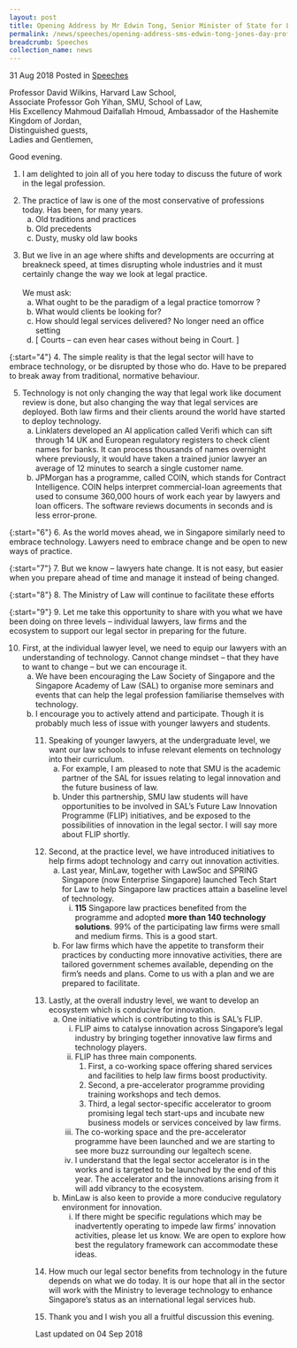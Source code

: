 ```yaml
---
layout: post
title: Opening Address by Mr Edwin Tong, Senior Minister of State for Law & Health, at the Jones Day Professorship of Commercial Law Lecture
permalink: /news/speeches/opening-address-sms-edwin-tong-jones-day-professorship-commercial-law-lecture
breadcrumb: Speeches
collection_name: news
---
```


31 Aug 2018 Posted in [Speeches](/news/speeches)

Professor David Wilkins, Harvard Law School,  
Associate Professor Goh Yihan, SMU, School of Law,  
His Excellency Mahmoud Daifallah Hmoud, Ambassador of the Hashemite Kingdom of Jordan,  
Distinguished guests,  
Ladies and Gentlemen,  

Good evening.


1. I am delighted to join all of you here today to discuss the future of work in the legal profession.

<ol start="2">
<li>The practice of law is one of the most conservative of professions today. Has been, for many years.
<ol style="list-style-type: lower-alpha;">
<li>Old traditions and practices</li>
<li>Old precedents</li>
<li>Dusty, musky old law books</li>
</ol>
</li>
</ol>
<ol start="3">
<li>But we live in an age where shifts and developments are occurring at breakneck speed, at times disrupting whole industries and it must certainly change the way we look at legal practice. <br /> <br /> We must ask:
<ol style="list-style-type: lower-alpha;">
<li>What ought to be the paradigm of a legal practice tomorrow ?</li>
<li>What would clients be looking for?</li>
<li>How should legal services delivered? No longer need an office setting</li>
<li>[ Courts &ndash; can even hear cases without being in Court. ]</li>
</ol>
</li>
</ol>

{:start="4"}
4. The simple reality is that the legal sector will have to embrace technology, or be disrupted by those who do.  Have to be prepared to break away from traditional, normative behaviour.

<ol start="5">
<li>Technology is not only changing the way that legal work like document review is done, but also changing the way that legal services are deployed. Both law firms and their clients around the world have started to deploy technology.

<ol style="list-style-type: lower-alpha">
<li>Linklaters developed an AI application called Verifi which can sift through 14 UK and European regulatory registers to check client names for banks. It can process thousands of names overnight where previously, it would have taken a trained junior lawyer an average of 12 minutes to search a single customer name.  </li>
<li> JPMorgan has a programme, called COIN, which stands for Contract Intelligence. COIN helps interpret commercial-loan agreements that used to consume 360,000 hours of work each year by lawyers and loan officers. The software reviews documents in seconds and is less error-prone.</li>
</ol>

</li>
</ol>


{:start="6"}
6. As the world moves ahead, we in Singapore similarly need to embrace technology. Lawyers need to embrace change and be open to new ways of practice.

 
{:start="7"}
7. But we know – lawyers hate change.  It is not easy, but easier when you prepare ahead of time and manage it instead of being changed.

 
{:start="8"}
8. The Ministry of Law will continue to facilitate these efforts  

 
{:start="9"}
9. Let me take this opportunity to share with you what we have been doing on three levels – individual lawyers, law firms and the ecosystem to support our legal sector in preparing for the future.


<ol start="10">
<li> First, at the individual lawyer level, we need to equip our lawyers with an understanding of technology.  Cannot change mindset – that they have to want to change – but we can encourage it.

<ol style="list-style-type: lower-alpha">

<li>We have been encouraging the Law Society of Singapore and the Singapore Academy of Law (SAL) to organise more seminars and events that can help the legal profession familiarise themselves with technology.</li>

<li>I encourage you to actively attend and participate.  Though it is probably much less of issue with younger lawyers and students. </li>   


</ol>

</li>

<ol>

<ol start="11">
<li>Speaking of younger lawyers, at the undergraduate level, we want our law schools to infuse relevant elements on technology into their curriculum.
<ol style="list-style-type: lower-alpha">

<li>For example, I am pleased to note that SMU is the academic partner of the SAL for issues relating to legal innovation and the future business of law.</li>

<li>Under this partnership, SMU law students will have opportunities to be involved in SAL’s Future Law Innovation Programme (FLIP) initiatives, and be exposed to the possibilities of innovation in the legal sector. I will say more about FLIP shortly. </li>   

</ol>

</li>
</ol>

<ol start="12">
<li>Second, at the practice level, we have introduced initiatives to help firms adopt technology and carry out innovation activities.
<ol style="list-style-type: lower-alpha;">
<li>Last year, MinLaw, together with LawSoc and SPRING Singapore (now Enterprise Singapore) launched Tech Start for Law to help Singapore law practices attain a baseline level of technology.
<ol style="list-style-type: lower-roman;">
<li><strong>115</strong> Singapore law practices benefited from the programme and adopted <strong>more than 140 technology solutions</strong>. 99% of the participating law firms were small and medium firms. This is a good start.</li>
</ol>
</li>
<li>For law firms which have the appetite to transform their practices by conducting more innovative activities, there are tailored government schemes available, depending on the firm&rsquo;s needs and plans. Come to us with a plan and we are prepared to facilitate.</li>
</ol>
</li>
</ol>
<ol start="13">
<li>Lastly, at the overall industry level, we want to develop an ecosystem which is conducive for innovation.
<ol style="list-style-type: lower-alpha;">
<li>One initiative which is contributing to this is SAL&rsquo;s FLIP.
<ol style="list-style-type: lower-roman;">
<li>FLIP aims to catalyse innovation across Singapore&rsquo;s legal industry by bringing together innovative law firms and technology players.</li>
<li>FLIP has three main components.
<ol>
<li>First, a co-working space offering shared services and facilities to help law firms boost productivity.</li>
<li>Second, a pre-accelerator programme providing training workshops and tech demos.</li>
<li>Third, a legal sector-specific accelerator to groom promising legal tech start-ups and incubate new business models or services conceived by law firms.</li>
</ol>
</li>
<li>The co-working space and the pre-accelerator programme have been launched and we are starting to see more buzz surrounding our legaltech scene.</li>
<li>I understand that the legal sector accelerator is in the works and is targeted to be launched by the end of this year. The accelerator and the innovations arising from it will add vibrancy to the ecosystem.</li>
</ol>
</li>
<li>MinLaw is also keen to provide a more conducive regulatory environment for innovation.
<ol style="list-style-type: lower-roman;">
<li>If there might be specific regulations which may be inadvertently operating to impede law firms&rsquo; innovation activities, please let us know. We are open to explore how best the regulatory framework can accommodate these ideas.</li>
</ol>
</li>
</ol>
</li>
</ol>


<ol start="14">
<li>How much our legal sector benefits from technology in the future depends on what we do today. It is our hope that all in the sector will work with the Ministry to leverage technology to enhance Singapore’s status as an international legal services hub.</li>
</ol>

<ol start="15">
<li>Thank you and I wish you all a fruitful discussion this evening. </li>
</ol>


<p class="right-side-updated">Last updated on 04 Sep 2018</p>

